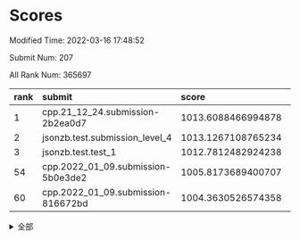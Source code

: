 # Scores

Modified Time: 2022-03-16 17:48:52

Submit Num: 207

All Rank Num: 365697

| rank |               submit               |       score        |       sigma        | pk_num |
| :--- | :--------------------------------- | :----------------- | :----------------- | :----- |
| 1    | cpp.21_12_24.submission-2b2ea0d7   | 1013.6088466994878 | 0.7929512070855009 | 7061   |
| 2    | jsonzb.test.submission_level_4     | 1013.1267108765234 | 0.7830887609018997 | 7066   |
| 3    | jsonzb.test.test_1                 | 1012.7812482924238 | 0.8112638288922221 | 7064   |
| 54   | cpp.2022_01_09.submission-5b0e3de2 | 1005.8173689400707 | 0.742431223165531  | 7062   |
| 60   | cpp.2022_01_09.submission-816672bd | 1004.3630526574358 | 0.7193203221001652 | 7065   |


<details>
<summary>全部</summary>

| rank |                 submit                 |       score        |       sigma        | pk_num |
| :--- | :------------------------------------- | :----------------- | :----------------- | :----- |
| 1    | cpp.21_12_24.submission-2b2ea0d7       | 1013.6088466994878 | 0.7929512070855009 | 7061   |
| 2    | jsonzb.test.submission_level_4         | 1013.1267108765234 | 0.7830887609018997 | 7066   |
| 3    | jsonzb.test.test_1                     | 1012.7812482924238 | 0.8112638288922221 | 7064   |
| 4    | gobigger.level_3.submission_level_3_12 | 1012.0721763909813 | 0.7821447109622949 | 7061   |
| 5    | gobigger.level_3.submission_level_3_20 | 1011.6203194711971 | 0.7695930053544141 | 7068   |
| 6    | gobigger.level_3.submission_level_3_9  | 1011.5014414376272 | 0.7879366894724988 | 7069   |
| 7    | gobigger.level_3.submission_level_3_42 | 1011.3293942373228 | 0.7597666320174256 | 7070   |
| 8    | gobigger.level_3.submission_level_3_24 | 1011.293951041749  | 0.7594197782281887 | 7066   |
| 9    | gobigger.level_3.submission_level_3_47 | 1011.282129033489  | 0.7995506406497862 | 7069   |
| 10   | gobigger.level_3.submission_level_3_26 | 1011.1524574280054 | 0.7703940087291018 | 7070   |
| 11   | gobigger.level_3.submission_level_3_6  | 1011.1090574865098 | 0.7866334793517695 | 7065   |
| 12   | gobigger.level_3.submission_level_3_39 | 1011.0284588500084 | 0.7571267763060232 | 7071   |
| 13   | gobigger.level_3.submission_level_3_19 | 1010.8968090270436 | 0.7752058358050582 | 7069   |
| 14   | gobigger.level_3.submission_level_3_10 | 1010.7866413371814 | 0.7948209154010927 | 7069   |
| 15   | gobigger.level_3.submission_level_3_35 | 1010.7190816150385 | 0.7758552164275636 | 7064   |
| 16   | gobigger.level_3.submission_level_3_3  | 1010.7070218085181 | 0.7721031068419022 | 7062   |
| 17   | gobigger.level_3.submission_level_3_5  | 1010.6196045214049 | 0.7695724739715336 | 7060   |
| 18   | gobigger.level_3.submission_level_3_4  | 1010.6148988221477 | 0.7510716237984397 | 7070   |
| 19   | gobigger.level_3.submission_level_3_44 | 1010.5747775738375 | 0.7551527497698365 | 7074   |
| 20   | gobigger.level_3.submission_level_3_23 | 1010.3811286517146 | 0.73813311812031   | 7068   |
| 21   | gobigger.level_3.submission_level_3_31 | 1010.3656563964179 | 0.7636164263604389 | 7070   |
| 22   | gobigger.level_3.submission_level_3_25 | 1010.3438085920465 | 0.7663091257394931 | 7064   |
| 23   | gobigger.level_3.submission_level_3_33 | 1010.3047719098795 | 0.7629548617699748 | 7071   |
| 24   | gobigger.level_3.submission_level_3_16 | 1010.285010409837  | 0.7766130969191412 | 7066   |
| 25   | gobigger.level_3.submission_level_3_27 | 1010.2708393651461 | 0.7486590744748056 | 7064   |
| 26   | gobigger.level_3.submission_level_3_17 | 1010.150613699492  | 0.7617753509502663 | 7065   |
| 27   | gobigger.level_3.submission_level_3_7  | 1010.1479336706769 | 0.7694417426647149 | 7070   |
| 28   | gobigger.level_3.submission_level_3_45 | 1010.051697875884  | 0.7464207467329598 | 7066   |
| 29   | gobigger.level_3.submission_level_3_28 | 1010.0504105311179 | 0.7445502890045564 | 7076   |
| 30   | gobigger.level_3.submission_level_3_37 | 1009.9537365949329 | 0.7461491030227126 | 7064   |
| 31   | gobigger.level_3.submission_level_3_11 | 1009.9514629377497 | 0.7601834794723692 | 7068   |
| 32   | gobigger.level_3.submission_level_3_48 | 1009.9315268149719 | 0.7777305716512556 | 7066   |
| 33   | gobigger.level_3.submission_level_3_8  | 1009.8929735084895 | 0.736940670193578  | 7070   |
| 34   | gobigger.level_3.submission_level_3_29 | 1009.8739724258867 | 0.7666096312403536 | 7062   |
| 35   | gobigger.level_3.submission_level_3_38 | 1009.8416092194217 | 0.7652209865621842 | 7071   |
| 36   | gobigger.level_3.submission_level_3_15 | 1009.799598425109  | 0.7679621099930952 | 7069   |
| 37   | gobigger.level_3.submission_level_3_2  | 1009.716763908451  | 0.7413987854696684 | 7069   |
| 38   | gobigger.level_3.submission_level_3_22 | 1009.6988270429432 | 0.7486564141384141 | 7060   |
| 39   | gobigger.level_3.submission_level_3_21 | 1009.6574125092125 | 0.7476059434136998 | 7067   |
| 40   | gobigger.level_3.submission_level_3_13 | 1009.6375573066141 | 0.7603859815162186 | 7070   |
| 41   | gobigger.level_3.submission_level_3_36 | 1009.6034920184962 | 0.7647867883390147 | 7068   |
| 42   | gobigger.level_3.submission_level_3_34 | 1009.584748772154  | 0.7415292091788145 | 7067   |
| 43   | gobigger.level_3.submission_level_3_14 | 1009.5639377070949 | 0.746535566740289  | 7066   |
| 44   | gobigger.level_3.submission_level_3_46 | 1009.4927431350014 | 0.7344239610487148 | 7070   |
| 45   | gobigger.level_3.submission_level_3_18 | 1009.3879081849617 | 0.7511308448965969 | 7067   |
| 46   | gobigger.level_3.submission_level_3_1  | 1009.3768510125118 | 0.7504759557310939 | 7068   |
| 47   | gobigger.level_3.submission_level_3_30 | 1009.2143263774757 | 0.7669507727341686 | 7070   |
| 48   | gobigger.level_3.submission_level_3_41 | 1009.1714216341886 | 0.7496452132939465 | 7070   |
| 49   | gobigger.level_3.submission_level_3_32 | 1008.7343918970306 | 0.74469432626087   | 7064   |
| 50   | gobigger.level_3.submission_level_3_49 | 1008.604581609242  | 0.736666443526444  | 7064   |
| 51   | gobigger.level_3.submission_level_3_40 | 1008.4655667733459 | 0.7419618970980326 | 7064   |
| 52   | gobigger.level_3.submission_level_3_0  | 1008.3212482787882 | 0.73670172287045   | 7065   |
| 53   | gobigger.level_3.submission_level_3_43 | 1007.9674612014356 | 0.7424215571635135 | 7067   |
| 54   | cpp.2022_01_09.submission-5b0e3de2     | 1005.8173689400707 | 0.742431223165531  | 7062   |
| 55   | gobigger.level_1.submission_level_1_42 | 1005.0045923493757 | 0.7184593036079989 | 7068   |
| 56   | gobigger.level_1.submission_level_1_24 | 1004.7954800955544 | 0.7243525439795269 | 7072   |
| 57   | gobigger.level_1.submission_level_1_28 | 1004.6929469484272 | 0.7262387916893913 | 7068   |
| 58   | gobigger.level_1.submission_level_1_12 | 1004.5027400017773 | 0.7191689014496118 | 7070   |
| 59   | gobigger.level_1.submission_level_1_18 | 1004.4773650462512 | 0.7237331359341006 | 7071   |
| 60   | cpp.2022_01_09.submission-816672bd     | 1004.3630526574358 | 0.7193203221001652 | 7065   |
| 61   | gobigger.level_1.submission_level_1_8  | 1004.3356359432838 | 0.7262852021847134 | 7066   |
| 62   | gobigger.level_1.submission_level_1_1  | 1004.2838434255738 | 0.7164296089608067 | 7063   |
| 63   | gobigger.level_1.submission_level_1_6  | 1004.0542949013251 | 0.7142848558190594 | 7065   |
| 64   | gobigger.level_1.submission_level_1_23 | 1004.0363984552125 | 0.7236780104395939 | 7061   |
| 65   | gobigger.level_1.submission_level_1_29 | 1004.0223933795168 | 0.7259108771881183 | 7063   |
| 66   | gobigger.level_1.submission_level_1_38 | 1003.9178990416091 | 0.7278281964000595 | 7064   |
| 67   | gobigger.level_1.submission_level_1_43 | 1003.9080300918307 | 0.7187103313286104 | 7064   |
| 68   | gobigger.level_1.submission_level_1_47 | 1003.8980982847942 | 0.7258226036217579 | 7070   |
| 69   | gobigger.level_1.submission_level_1_19 | 1003.8919991802123 | 0.7374966294792955 | 7068   |
| 70   | gobigger.level_1.submission_level_1_39 | 1003.8906161752508 | 0.7142031963772998 | 7065   |
| 71   | gobigger.level_1.submission_level_1_3  | 1003.8233126443724 | 0.7287970814476092 | 7070   |
| 72   | gobigger.level_1.submission_level_1_46 | 1003.8074907366882 | 0.7271820590914159 | 7068   |
| 73   | gobigger.level_1.submission_level_1_10 | 1003.7993174879614 | 0.7277589886032266 | 7066   |
| 74   | gobigger.level_1.submission_level_1_11 | 1003.7745039756658 | 0.7255134412310027 | 7066   |
| 75   | gobigger.level_1.submission_level_1_14 | 1003.7469658552575 | 0.7205365212265341 | 7069   |
| 76   | gobigger.level_1.submission_level_1_44 | 1003.6658427377945 | 0.7259099723545684 | 7073   |
| 77   | gobigger.level_1.submission_level_1_5  | 1003.6461838568987 | 0.719423015373162  | 7064   |
| 78   | gobigger.level_1.submission_level_1_45 | 1003.6313906650698 | 0.7071817159518695 | 7066   |
| 79   | gobigger.level_1.submission_level_1_37 | 1003.5777029004842 | 0.7118746935804658 | 7067   |
| 80   | gobigger.level_1.submission_level_1_21 | 1003.5186684461788 | 0.7216027688245851 | 7065   |
| 81   | gobigger.level_1.submission_level_1_34 | 1003.513203988057  | 0.7135131489026574 | 7072   |
| 82   | gobigger.level_1.submission_level_1_41 | 1003.4740275091101 | 0.71270139178872   | 7067   |
| 83   | gobigger.level_1.submission_level_1_49 | 1003.431540677049  | 0.7224880843629767 | 7061   |
| 84   | gobigger.level_1.submission_level_1_27 | 1003.4264366016733 | 0.724046256521489  | 7063   |
| 85   | gobigger.level_1.submission_level_1_7  | 1003.2916363475642 | 0.7173930547290377 | 7062   |
| 86   | gobigger.level_1.submission_level_1_48 | 1003.2714320259347 | 0.7175182792236694 | 7072   |
| 87   | gobigger.level_1.submission_level_1_31 | 1003.2687149864014 | 0.7276535422003407 | 7062   |
| 88   | gobigger.level_1.submission_level_1_2  | 1003.2443222291075 | 0.7252039354302866 | 7062   |
| 89   | gobigger.level_1.submission_level_1_16 | 1003.1784883422864 | 0.7156977671353819 | 7066   |
| 90   | gobigger.level_1.submission_level_1_22 | 1003.0971038479806 | 0.7143243812535336 | 7067   |
| 91   | gobigger.level_1.submission_level_1_36 | 1003.0970259726009 | 0.7230840882859166 | 7071   |
| 92   | gobigger.level_1.submission_level_1_15 | 1003.0291220946468 | 0.7191090613232289 | 7065   |
| 93   | gobigger.level_1.submission_level_1_26 | 1002.974914873598  | 0.7164841487468776 | 7067   |
| 94   | gobigger.level_1.submission_level_1_13 | 1002.9070326453941 | 0.7122477006726284 | 7063   |
| 95   | gobigger.level_1.submission_level_1_40 | 1002.7987365383726 | 0.7128835977889068 | 7063   |
| 96   | gobigger.level_1.submission_level_1_35 | 1002.6100238311403 | 0.714551413505379  | 7066   |
| 97   | gobigger.level_1.submission_level_1_32 | 1002.5979935576496 | 0.7186136014688717 | 7069   |
| 98   | gobigger.level_1.submission_level_1_9  | 1002.4059089368242 | 0.7122587114731082 | 7067   |
| 99   | gobigger.level_1.submission_level_1_17 | 1002.2983660744118 | 0.7156536908424932 | 7071   |
| 100  | gobigger.level_1.submission_level_1_25 | 1002.1757350031528 | 0.7311628868742298 | 7065   |
| 101  | gobigger.level_1.submission_level_1_30 | 1002.099409311758  | 0.7110678884066295 | 7069   |
| 102  | gobigger.level_1.submission_level_1_20 | 1001.9632690846652 | 0.7147244410137179 | 7066   |
| 103  | gobigger.level_1.submission_level_1_4  | 1001.949552585492  | 0.7023482090098395 | 7061   |
| 104  | gobigger.level_1.submission_level_1_0  | 1001.897061301266  | 0.7081102352546862 | 7070   |
| 105  | gobigger.level_1.submission_level_1_33 | 1001.5304508521918 | 0.7236578337363031 | 7065   |
| 106  | gobigger.random.submission_random_48   | 997.2368896419248  | 0.7161835835163186 | 7067   |
| 107  | gobigger.random.submission_random_45   | 997.2203484795702  | 0.7223100769369312 | 7064   |
| 108  | gobigger.random.submission_random_22   | 997.1896874579237  | 0.6929606188143674 | 7070   |
| 109  | gobigger.random.submission_random_8    | 996.9773928898612  | 0.7140201232030435 | 7063   |
| 110  | gobigger.random.submission_random_36   | 996.9620792959062  | 0.714432436945401  | 7065   |
| 111  | gobigger.random.submission_random_28   | 996.7723904151396  | 0.7124450901961173 | 7063   |
| 112  | gobigger.random.submission_random_17   | 996.7602956024767  | 0.7050501076699554 | 7061   |
| 113  | gobigger.random.submission_random_47   | 996.6593015580875  | 0.6999735053828278 | 7068   |
| 114  | gobigger.random.submission_random_10   | 996.5482823705645  | 0.7130637791434651 | 7069   |
| 115  | gobigger.random.submission_random_19   | 996.5400872144205  | 0.7076818185220141 | 7071   |
| 116  | gobigger.random.submission_random_14   | 996.5351010292467  | 0.7042116958496518 | 7069   |
| 117  | gobigger.random.submission_random_37   | 996.50690629564    | 0.706196657659648  | 7063   |
| 118  | gobigger.random.submission_random_34   | 996.4431325189079  | 0.7098082234594254 | 7061   |
| 119  | gobigger.random.submission_random_30   | 996.400239633201   | 0.7058643205880628 | 7067   |
| 120  | gobigger.random.submission_random_41   | 996.3739875399866  | 0.7184963116492239 | 7071   |
| 121  | gobigger.random.submission_random_49   | 996.318766814464   | 0.7148181834339578 | 7067   |
| 122  | gobigger.random.submission_random_21   | 996.2817436541976  | 0.7184448330726337 | 7067   |
| 123  | gobigger.random.submission_random_24   | 996.260353569295   | 0.7282116174644373 | 7066   |
| 124  | gobigger.random.submission_random_31   | 996.2515159631731  | 0.7119068990220669 | 7070   |
| 125  | gobigger.random.submission_random_20   | 996.179479740002   | 0.7144019235535186 | 7059   |
| 126  | gobigger.random.submission_random_43   | 996.1298228317092  | 0.724751813988618  | 7063   |
| 127  | gobigger.random.submission_random_18   | 996.0457580413153  | 0.7101788124842491 | 7069   |
| 128  | gobigger.random.submission_random_25   | 995.9465736702119  | 0.7091659649004936 | 7068   |
| 129  | gobigger.random.submission_random_35   | 995.8961850862431  | 0.7077738274898804 | 7062   |
| 130  | gobigger.random.submission_random_26   | 995.8274432429881  | 0.707140594514325  | 7068   |
| 131  | gobigger.random.submission_random_6    | 995.7933705953074  | 0.7178748844206758 | 7070   |
| 132  | gobigger.random.submission_random_42   | 995.720706903524   | 0.7107984390198221 | 7066   |
| 133  | gobigger.random.submission_random_38   | 995.6654620345781  | 0.7404669270494466 | 7068   |
| 134  | gobigger.random.submission_random_12   | 995.651523339145   | 0.7301499102833837 | 7063   |
| 135  | gobigger.random.submission_random_44   | 995.6465149194962  | 0.7121250583119655 | 7070   |
| 136  | gobigger.random.submission_random_33   | 995.5938076341708  | 0.7178169310056023 | 7065   |
| 137  | gobigger.random.submission_random_32   | 995.5373617037544  | 0.73233533983418   | 7063   |
| 138  | gobigger.random.submission_random_4    | 995.5169107682768  | 0.7142644617245616 | 7069   |
| 139  | gobigger.random.submission_random_16   | 995.5126677199974  | 0.7085709297247091 | 7070   |
| 140  | gobigger.random.submission_random_13   | 995.5111103567132  | 0.7134419779163074 | 7063   |
| 141  | gobigger.random.submission_random_27   | 995.511064903708   | 0.7007243647582918 | 7068   |
| 142  | gobigger.random.submission_random_46   | 995.5041669978704  | 0.7032486539434807 | 7067   |
| 143  | gobigger.random.submission_random_23   | 995.4189700765452  | 0.7168653634208769 | 7065   |
| 144  | gobigger.random.submission_random_40   | 995.4182459122958  | 0.7142554799158116 | 7067   |
| 145  | gobigger.random.submission_random_0    | 995.3462432693814  | 0.7188639485393861 | 7065   |
| 146  | gobigger.random.submission_random_29   | 995.3366412443229  | 0.7254663002746184 | 7064   |
| 147  | gobigger.random.submission_random_39   | 995.2380168576846  | 0.7017470511638283 | 7069   |
| 148  | gobigger.random.submission_random_2    | 995.2248228149031  | 0.7058558859532101 | 7072   |
| 149  | gobigger.random.submission_random_3    | 995.2126383396514  | 0.7064321209605284 | 7065   |
| 150  | gobigger.random.submission_random_15   | 995.1352496530594  | 0.7248554440670701 | 7069   |
| 151  | gobigger.random.submission_random_11   | 995.0317160753469  | 0.7078124057393986 | 7064   |
| 152  | gobigger.random.submission_random_5    | 994.8461819952845  | 0.7186167410729235 | 7065   |
| 153  | gobigger.random.submission_random_1    | 994.4605532356841  | 0.7139851878575413 | 7067   |
| 154  | gobigger.level_2.submission_level_2_35 | 994.2669225525563  | 0.7408408778217151 | 7064   |
| 155  | gobigger.random.submission_random_7    | 994.077574249011   | 0.7320566477431538 | 7061   |
| 156  | gobigger.level_2.submission_level_2_40 | 993.9968892225093  | 0.7279050751449828 | 7066   |
| 157  | gobigger.random.submission_random_9    | 993.7025571719754  | 0.729453135163775  | 7075   |
| 158  | gobigger.level_2.submission_level_2_14 | 993.5896665003422  | 0.7361271968364346 | 7070   |
| 159  | gobigger.level_2.submission_level_2_29 | 993.3040858961826  | 0.7323549592822779 | 7068   |
| 160  | gobigger.level_2.submission_level_2_20 | 993.2315750796507  | 0.7315416484583102 | 7068   |
| 161  | gobigger.level_2.submission_level_2_30 | 993.2132808167007  | 0.7495100053714362 | 7070   |
| 162  | gobigger.level_2.submission_level_2_9  | 993.2122418843069  | 0.7367849698231966 | 7066   |
| 163  | gobigger.level_2.submission_level_2_12 | 992.998273347365   | 0.75890323893268   | 7067   |
| 164  | gobigger.level_2.submission_level_2_33 | 992.9928071277723  | 0.7455783202063369 | 7069   |
| 165  | gobigger.level_2.submission_level_2_49 | 992.9521651057357  | 0.7441193164604962 | 7065   |
| 166  | gobigger.level_2.submission_level_2_24 | 992.8890233780695  | 0.7408799104488376 | 7066   |
| 167  | gobigger.level_2.submission_level_2_19 | 992.8840416390522  | 0.7403192797198161 | 7071   |
| 168  | gobigger.level_2.submission_level_2_48 | 992.7927750869718  | 0.7477631069001827 | 7067   |
| 169  | gobigger.level_2.submission_level_2_3  | 992.6305436941532  | 0.7490755820725689 | 7072   |
| 170  | gobigger.level_2.submission_level_2_44 | 992.5889794537837  | 0.7352439737791295 | 7065   |
| 171  | gobigger.level_2.submission_level_2_45 | 992.5645334817576  | 0.7345336255419013 | 7065   |
| 172  | gobigger.level_2.submission_level_2_6  | 992.5442771457175  | 0.7393065049428448 | 7064   |
| 173  | gobigger.level_2.submission_level_2_11 | 992.5079259694967  | 0.7437893232577367 | 7064   |
| 174  | gobigger.level_2.submission_level_2_41 | 992.4662732471015  | 0.7431825958824898 | 7065   |
| 175  | gobigger.level_2.submission_level_2_4  | 992.2852084170753  | 0.7437407360119311 | 7064   |
| 176  | gobigger.level_2.submission_level_2_13 | 992.2668178656706  | 0.7356362345152265 | 7063   |
| 177  | gobigger.level_2.submission_level_2_37 | 992.2490291253985  | 0.7503748222378642 | 7069   |
| 178  | gobigger.level_2.submission_level_2_36 | 992.1564215531934  | 0.741828926382223  | 7067   |
| 179  | gobigger.level_2.submission_level_2_16 | 991.9445786232782  | 0.7520154949950368 | 7069   |
| 180  | gobigger.level_2.submission_level_2_10 | 991.8216381975684  | 0.7487271540985562 | 7074   |
| 181  | gobigger.level_2.submission_level_2_7  | 991.8068398487023  | 0.7617267269871951 | 7070   |
| 182  | gobigger.level_2.submission_level_2_23 | 991.7776109586706  | 0.7426341976073728 | 7066   |
| 183  | gobigger.level_2.submission_level_2_25 | 991.7510714955486  | 0.7477510773364096 | 7063   |
| 184  | gobigger.level_2.submission_level_2_31 | 991.6975556547555  | 0.7464873586545884 | 7068   |
| 185  | gobigger.level_2.submission_level_2_21 | 991.6877222435295  | 0.7414788982774347 | 7064   |
| 186  | gobigger.level_2.submission_level_2_17 | 991.6625738716207  | 0.7364297108691124 | 7062   |
| 187  | gobigger.level_2.submission_level_2_32 | 991.5474127959893  | 0.7554238538309457 | 7069   |
| 188  | gobigger.level_2.submission_level_2_5  | 991.5373946152653  | 0.7540462412444177 | 7064   |
| 189  | gobigger.level_2.submission_level_2_38 | 991.4908711639498  | 0.7527793220481303 | 7068   |
| 190  | gobigger.level_2.submission_level_2_8  | 991.4707168197207  | 0.7469836542290009 | 7062   |
| 191  | gobigger.level_2.submission_level_2_39 | 991.3755031011191  | 0.7639440359728784 | 7063   |
| 192  | gobigger.level_2.submission_level_2_27 | 991.3709713572925  | 0.7347104725143518 | 7066   |
| 193  | gobigger.level_2.submission_level_2_15 | 991.2942356154082  | 0.7485877473153405 | 7064   |
| 194  | gobigger.level_2.submission_level_2_2  | 991.2325280365569  | 0.7503165810977924 | 7063   |
| 195  | gobigger.level_2.submission_level_2_26 | 991.2218280974789  | 0.7685902326670622 | 7066   |
| 196  | gobigger.level_2.submission_level_2_0  | 991.0706827580009  | 0.7533433520396474 | 7063   |
| 197  | gobigger.level_2.submission_level_2_18 | 991.0638153361493  | 0.7411882637775913 | 7068   |
| 198  | gobigger.level_2.submission_level_2_22 | 990.9952688601389  | 0.7480828089220396 | 7065   |
| 199  | gobigger.level_2.submission_level_2_43 | 990.9058478433018  | 0.7538700839802611 | 7074   |
| 200  | gobigger.level_2.submission_level_2_42 | 990.853776530405   | 0.7370025363878161 | 7072   |
| 201  | gobigger.level_2.submission_level_2_46 | 990.7381303087152  | 0.7580676607510458 | 7065   |
| 202  | gobigger.level_2.submission_level_2_47 | 990.6881816248783  | 0.7512989426608031 | 7069   |
| 203  | gobigger.level_2.submission_level_2_1  | 990.1410258119722  | 0.7583912471155857 | 7070   |
| 204  | gobigger.level_2.submission_level_2_34 | 989.99107705625    | 0.7714170655784529 | 7065   |
| 205  | gobigger.level_2.submission_level_2_28 | 989.2941695142697  | 0.7733020696986702 | 7066   |
| 206  | gobigger.none.submission_none_0        | 978.2724871900684  | 1.2143943728546092 | 7070   |
| 207  | gobigger.none.submission_none_1        | 973.8271431707892  | 1.7388204057944536 | 7062   |

</details>